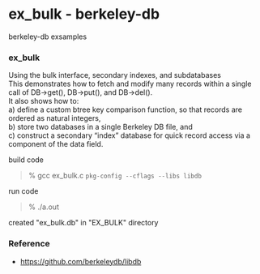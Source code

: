 ex_bulk - berkeley-db
===============

berkeley-db exsamples <br/>

### ex_bulk

Using the bulk interface, secondary indexes, and subdatabases  <br/>
This demonstrates how to fetch and modify many records within a single call of DB->get(), DB->put(), and DB->del().  <br/>
It also shows how to:  <br/>
 a) define a custom btree key comparison function, so that records are ordered as natural integers,  <br/>
 b) store two databases in a single Berkeley DB file, and  <br/>
 c) construct a secondary “index” database for quick record access via a component of the data field.  <br/>


build code <br/>

> % gcc ex_bulk.c  `pkg-config --cflags --libs libdb` <br/>

run code <br/>

> % ./a.out <br/>

created  "ex_bulk.db"  in "EX_BULK" directory  <br/>


### Reference
- https://github.com/berkeleydb/libdb <br/>

